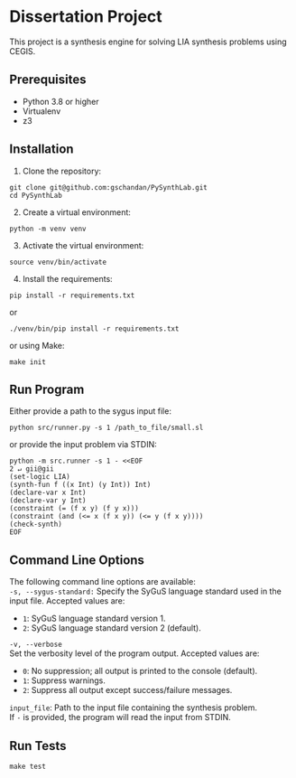 # Dissertation Project

This project is a synthesis engine for solving LIA synthesis problems using CEGIS. 

## Prerequisites

- Python 3.8 or higher
- Virtualenv
- z3

## Installation

1. Clone the repository:

```shell
git clone git@github.com:gschandan/PySynthLab.git
cd PySynthLab
```

2. Create a virtual environment:

```shell
python -m venv venv
```

3. Activate the virtual environment:

```shell
source venv/bin/activate
```
4. Install the requirements:
```shell
pip install -r requirements.txt
```
or
```shell
./venv/bin/pip install -r requirements.txt  
```
or using Make:

```shell
make init
```

## Run Program

Either provide a path to the sygus input file:
```shell
python src/runner.py -s 1 /path_to_file/small.sl  
```
or provide the input problem via STDIN:
```shell
python -m src.runner -s 1 - <<EOF                                                                                                                                                                                                                                                         2 ↵ gii@gii
(set-logic LIA)
(synth-fun f ((x Int) (y Int)) Int)
(declare-var x Int)
(declare-var y Int)
(constraint (= (f x y) (f y x)))
(constraint (and (<= x (f x y)) (<= y (f x y))))
(check-synth)
EOF

```
## Command Line Options

The following command line options are available:  
`-s, --sygus-standard:` Specify the SyGuS language standard used in the input file. Accepted values are:
- `1`: SyGuS language standard version 1.
- `2`: SyGuS language standard version 2 (default).

`-v, --verbose`  
  Set the verbosity level of the program output. Accepted values are:
- `0`: No suppression; all output is printed to the console (default).
- `1`: Suppress warnings.
- `2`: Suppress all output except success/failure messages.

`input_file`: Path to the input file containing the synthesis problem.   
If `-` is provided, the program will read the input from STDIN.



## Run Tests
```shell
make test
```